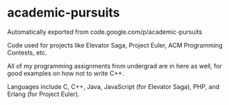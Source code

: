 # academic-pursuits
Automatically exported from code.google.com/p/academic-pursuits

Code used for projects like Elevator Saga, Project Euler, ACM Programming Contests, etc.

All of my programming assignments from undergrad are in here as well, for good examples on how not to write C++. 

Languages include C, C++, Java, JavaScript (for Elevator Saga), PHP, and Erlang (for Project Euler).
